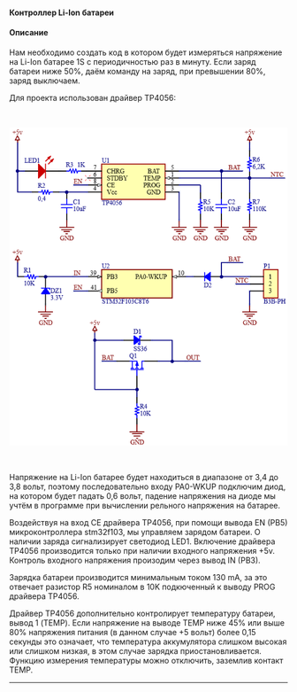 #### Контроллер Li-Ion батареи

#### Описание
Нам необходимо создать код в котором будет измеряться напряжение на  Li-Ion батарее 1S с периодичностью раз в минуту.
Если заряд батареи ниже 50%, даём команду на заряд, при превышении 80%, заряд выключаем.  

Для проекта использован драйвер TP4056:  

<br/>
<p align="center">
    <img src="git_image/image.png" style="height: 685; width: 600; object-fit: contain">
</p>
<br/>

Напряжение на Li-Ion батарее будет находиться в диапазоне от 3,4 до 3,8 вольт, поэтому последовательно входу PA0-WKUP подключим диод, на котором будет падать 0,6 вольт, падение напряжения на диоде мы учтём в программе при вычислении рельного напряжения на батарее.  

Воздействуя на вход CE драйвера TP4056, при помощи вывода EN (PB5) микроконтроллера stm32f103, мы управляем зарядом батареи. О наличии заряда сигнализирует светодиод LED1. 
Включение драйвера TP4056 производится только при наличии входного напряжения +5v. Контроль входного напряжения произодим через вывод IN (PB3).  

Зарядка батареи производится минимальным током 130 mA, за это отвечает разистор R5 номиналом в 10K подкюченный к выводу PROG драйвера TP4056.  

Драйвер TP4056 дополнительно контролирует температуру батареи, вывод 1 (TEMP). Если напряжение на выводе TEMP ниже 45% или выше 80% напряжения питания (в данном случае +5 вольт) более 0,15 секунды это означает, что температура аккумулятора слишком высокая или слишком низкая, в этом случае зарядка приостановливается. Функцию измерения температуры можно отключить, заземлив контакт TEMP.  
___